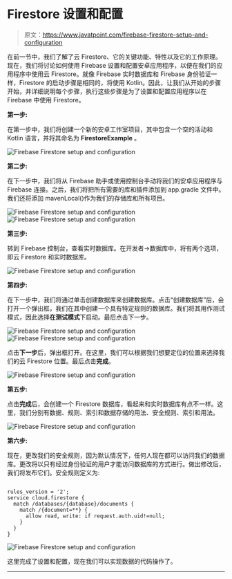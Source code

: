 # Firestore 设置和配置

> 原文：<https://www.javatpoint.com/firebase-firestore-setup-and-configuration>

在前一节中，我们了解了云 Firestore、它的关键功能、特性以及它的工作原理。现在，我们将讨论如何使用 Firebase 设置和配置安卓应用程序，以便在我们的应用程序中使用云 Firestore。就像 Firebase 实时数据库和 Firebase 身份验证一样，Firestore 的启动步骤是相同的，将使用 Kotlin。因此，让我们从开始的步骤开始，并详细说明每个步骤，执行这些步骤是为了设置和配置应用程序以在 Firebase 中使用 Firestore。

**第一步:**

在第一步中，我们将创建一个新的安卓工作室项目，其中包含一个空的活动和 Kotlin 语言，并将其命名为 **FirestoreExample** 。

![Firebase Firestore setup and configuration](img/3ed27b47b5a2af34f8c119997db03111.png)

**第二步:**

在下一步中，我们将从 Firebase 助手或使用控制台手动将我们的安卓应用程序与 Firebase 连接。之后，我们将把所有需要的库和插件添加到 app.gradle 文件中。我们还将添加 mavenLocal()作为我们的存储库和所有项目。

![Firebase Firestore setup and configuration](img/af4e285fe1f36d195582db545c3ed1bb.png)
![Firebase Firestore setup and configuration](img/1bb86554af24d6de8eb03617a8323383.png)

**第三步:**

转到 Firebase 控制台，查看实时数据库。在开发者->数据库中，将有两个选项，即云 Firestore 和实时数据库。

![Firebase Firestore setup and configuration](img/c022309c6cd889bc824caca3cccdbedd.png)

**第四步:**

在下一步中，我们将通过单击创建数据库来创建数据库。点击“创建数据库”后，会打开一个弹出框，我们在其中创建一个具有特定规则的数据库。我们将其用作测试模式，因此选择**在测试模式**下启动。最后点击下一步。

![Firebase Firestore setup and configuration](img/07fd9525a4c55612908cc8046ffd9bf2.png)
![Firebase Firestore setup and configuration](img/ab85a8c0ae1bf5bf3acad8702053d274.png)

点击**下一步**后，弹出框打开。在这里，我们可以根据我们想要定位的位置来选择我们的云 Firestore 位置。最后点击**完成**。

![Firebase Firestore setup and configuration](img/c15f7ad53a788e34a466f958cd5cdff5.png)

**第五步:**

点击**完成**后，会创建一个 Firestore 数据库，看起来和实时数据库有点不一样。这里，我们分别有数据、规则、索引和数据存储的用法、安全规则、索引和用法。

![Firebase Firestore setup and configuration](img/41271cde135efe05c67384642572f8ce.png)

**第六步:**

现在，更改我们的安全规则，因为默认情况下，任何人现在都可以访问我们的数据库。更改将以只有经过身份验证的用户才能访问数据库的方式进行。做出修改后，我们将发布它们。安全规则定义为:

```

rules_version = '2';
service cloud.firestore {
  match /databases/{database}/documents {
    match /{document=**} {
      allow read, write: if request.auth.uid!=null;
    }
  }
}

```

![Firebase Firestore setup and configuration](img/2f7f804902b80ba742f2d7f0d6902232.png)

这里完成了设置和配置，现在我们可以实现数据的代码操作了。

* * *